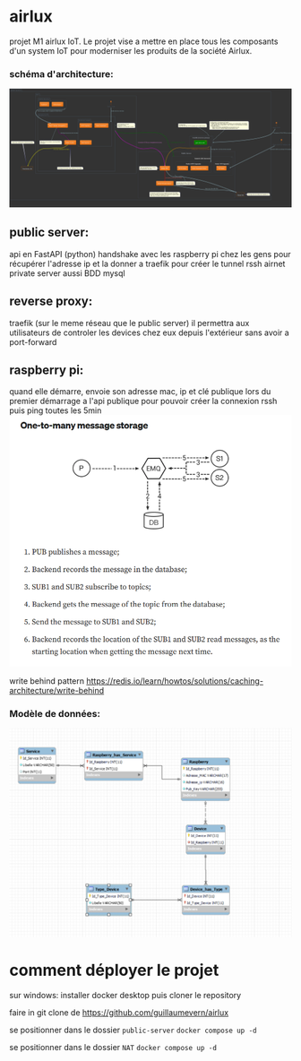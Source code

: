 # airlux
projet M1 airlux IoT.
Le projet vise a mettre en place tous les composants d'un system IoT pour moderniser les produits de la société Airlux.

### schéma d'architecture:
![alt text](image-1.png)

## public server: 
api en FastAPI (python)
handshake avec les raspberry pi chez les gens pour récupérer l'adresse ip et la donner a traefik pour créer le tunnel rssh
airnet private server aussi
BDD mysql

## reverse proxy:
traefik (sur le meme réseau que le public server)
il permettra aux utilisateurs de controler les devices chez eux depuis l'extérieur sans avoir a port-forward

## raspberry pi:
quand elle démarre, envoie son adresse mac, ip et clé publique lors du premier démarrage a l'api publique pour pouvoir créer la connexion rssh
puis ping toutes les 5min
![alt text](image-2.png)

write behind pattern https://redis.io/learn/howtos/solutions/caching-architecture/write-behind



### Modèle de données:
![alt text](image.png)

# comment déployer le projet
sur windows: installer docker desktop puis cloner le repository

faire in git clone de https://github.com/guillaumevern/airlux

se positionner dans le dossier `public-server`
`docker compose up -d`

se positionner dans le dossier `NAT`
`docker compose up -d`